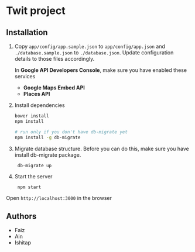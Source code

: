 Twit project
============

Installation
------------
1. Copy `app/config/app.sample.json` to `app/config/app.json` and `./database.sample.json` to `./database.json`. Update configuration details to those files accordingly.
    
    In **Google API Developers Console**, make sure you have enabled these services
    * **Google Maps Embed API**
    * **Places API**

2. Install dependencies

    ```bash
    bower install
    npm install

    # run only if you don't have db-migrate yet
    npm install -g db-migrate
    ```

3. Migrate database structure. Before you can do this, make sure you have install db-migrate package.
        
        db-migrate up

4. Start the server

        npm start
    

Open `http://localhost:3000` in the browser

Authors
-------
- Faiz
- Ain
- Ishitap